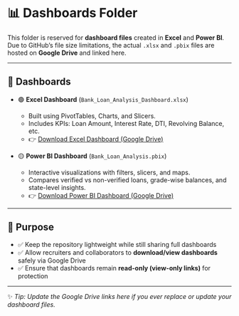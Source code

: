 # 📊 Dashboards Folder

This folder is reserved for **dashboard files** created in **Excel** and **Power BI**.  
Due to GitHub’s file size limitations, the actual `.xlsx` and `.pbix` files are hosted on **Google Drive** and linked here.

---

## 📂 Dashboards

- 🟢 **Excel Dashboard** (`Bank_Loan_Analysis_Dashboard.xlsx`)  
  - Built using PivotTables, Charts, and Slicers.  
  - Includes KPIs: Loan Amount, Interest Rate, DTI, Revolving Balance, etc.  
  - 👉 [Download Excel Dashboard (Google Drive)](https://docs.google.com/spreadsheets/d/1J7Pa13-d8_xPXuHUrgNFJsL6_2bJYD-K/edit?usp=drive_link&ouid=117499505863220155343&rtpof=true&sd=true)  

- 🟡 **Power BI Dashboard** (`Bank_Loan_Analysis.pbix`)  
  - Interactive visualizations with filters, slicers, and maps.  
  - Compares verified vs non-verified loans, grade-wise balances, and state-level insights.  
  - 👉 [Download Power BI Dashboard (Google Drive)](https://drive.google.com/file/d/1qAStaec_VVSQ7yzXj15ZMMIDadmt9pqE/view?usp=drive_link)  

---

## 📝 Purpose
- ✅ Keep the repository lightweight while still sharing full dashboards  
- ✅ Allow recruiters and collaborators to **download/view dashboards** safely via Google Drive  
- ✅ Ensure that dashboards remain **read-only (view-only links)** for protection  

---

✨ *Tip: Update the Google Drive links here if you ever replace or update your dashboard files.*
